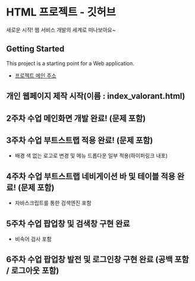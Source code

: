 # HTML 프로젝트 - 깃허브
새로운 시작! 웹 서비스 개발의 세계로 떠나보아요~
## Getting Started
This project is a starting point for a Web application.
- [프로젝트 메인 주소](https://github.com/Miny-1003/WEB_MAIN_20221003)
## 개인 웹페이지 제작 시작(이름 : index_valorant.html)
## 2주차 수업 메인화면 개발 완료! (문제 포함)
## 3주차 수업 부트스트랩 적용 완료! (문제 포함) 
- 배경 색 없는 로고로 변경 및 메뉴 드롭다운 일부 적용(하이퍼링크 내포)
## 4주차 수업 부트스트랩 네비게이션 바 및 테이블 적용 완료! (문제 포함) 
- 자바스크립트를 통한 검색엔진 포함
## 5주차 수업 팝업창 및 검색창 구현 완료
- 비속어 검사 포함
## 6주차 수업 팝업창 발전 및 로그인창 구현 완료 (공백 포함 / 로그아웃 포함)
